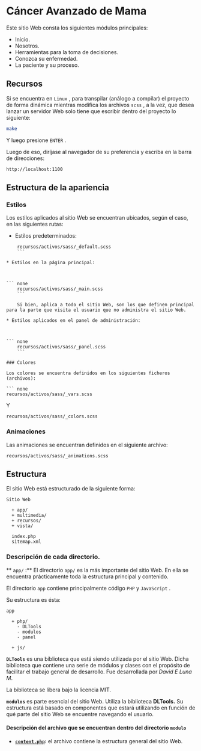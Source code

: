# Cáncer Avanzado de Mama

Este sitio Web consta los siguientes módulos principales:

* Inicio.
* Nosotros.
* Herramientas para la toma de decisiones.
* Conozca su enfermedad.
* La paciente y su proceso.

## Recursos

Si se encuentra en `Linux` , para transpilar (análogo a compilar) el proyecto de forma dinámica mientras modifica los archivos `scss` , a la vez, que desea lanzar un servidor Web solo tiene que escribir dentro del proyecto lo siguiente:

``` bash
make
```

Y luego presione `ENTER` .

Luego de eso, diríjase al navegador de su preferencia y escriba en la barra de direcciones:

``` none
http://localhost:1100
```

## Estructura de la apariencia

### Estilos

Los estilos aplicados al sitio Web se encuentran ubicados, según el caso, en las siguientes rutas:

* Estilos predeterminados:

    

``` none
    recursos/activos/sass/_default.scss
    ```

* Estilos en la página principal:

    

``` none
    recursos/activos/sass/_main.scss
    ```

    Si bien, aplica a todo el sitio Web, son los que definen principal para la parte que visita el usuario que no administra el sitio Web.

* Estilos aplicados en el panel de administración:

    

``` none
    recursos/activos/sass/_panel.scss
    ```

### Colores

Los colores se encuentra definidos en los siguientes ficheros (archivos):

``` none
recursos/activos/sass/_vars.scss
```

Y

``` none
recursos/activos/sass/_colors.scss
```

### Animaciones

Las animaciones se encuentran definidos en el siguiente archivo:

``` none
recursos/activos/sass/_animations.scss
```

## Estructura

El sitio Web está estructurado de la siguiente forma:

``` none
Sitio Web

  + app/
  + multimedia/
  + recursos/
  + vista/

  index.php
  sitemap.xml
```

### Descripción de cada directorio.

** `app/` :**
El directorio `app/` es la más importante del sitio Web. En ella se encuentra prácticamente toda la estructura principal y contenido.

El directorio `app` contiene principalmente código `PHP` y `JavaScript` .

Su estructura es ésta:

``` none
app

  + php/
    - DLTools
    - modulos
    - panel

  + js/

```

**`DLTools`** es una biblioteca que está siendo utilizada por el sitio Web. Dicha biblioteca que contiene una serie de módulos y clases con el propósito de facilitar el trabajo general de desarrollo. Fue desarrollada por *David E Luna M*.

La biblioteca se libera bajo la licencia MIT.

**`modulos`** es parte esencial del sitio Web. Utiliza la biblioteca **DLTools.** Su estructura está basado en componentes que estará utilizando en función de qué parte del sitio Web se encuentre navegando el usuario. 

#### Descripción del archivo que se encuentran dentro del directorio **`modulo`**

* **[`content.php`][content-fuente]:** el archivo contiene la estructura general del sitio Web.


[content-fuente]: https://github.com/dlunamontilla/canceravanzadodemama/blob/development/app/php/modulos/content.php "Ver código fuente"
